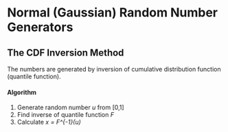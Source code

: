 # Normal (Gaussian) Random Number Generators

## The CDF Inversion Method
The numbers are generated by inversion of cumulative distribution function (quantile function).
#### Algorithm
1. Generate random number *u* from [0,1]
2. Find inverse of quantile function *F*
3. Calculate *x = F^{-1}(u)*
